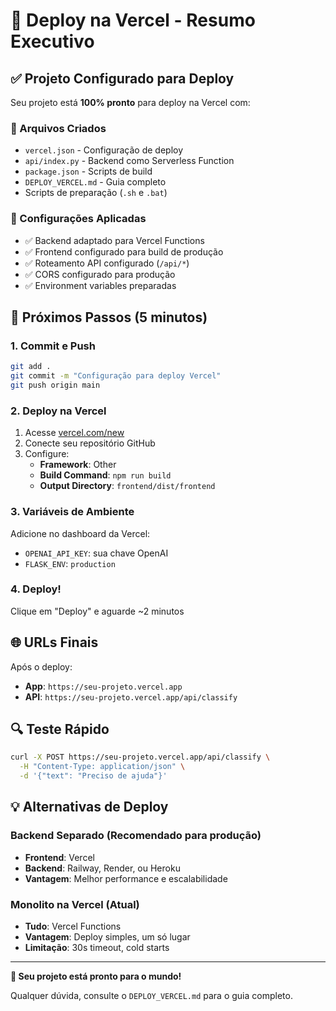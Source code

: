 # 🚀 Deploy na Vercel - Resumo Executivo

## ✅ Projeto Configurado para Deploy

Seu projeto está **100% pronto** para deploy na Vercel com:

### 📁 Arquivos Criados
- `vercel.json` - Configuração de deploy
- `api/index.py` - Backend como Serverless Function
- `package.json` - Scripts de build
- `DEPLOY_VERCEL.md` - Guia completo
- Scripts de preparação (`.sh` e `.bat`)

### 🔧 Configurações Aplicadas
- ✅ Backend adaptado para Vercel Functions
- ✅ Frontend configurado para build de produção
- ✅ Roteamento API configurado (`/api/*`)
- ✅ CORS configurado para produção
- ✅ Environment variables preparadas

## 🎯 Próximos Passos (5 minutos)

### 1. **Commit e Push**
```bash
git add .
git commit -m "Configuração para deploy Vercel"
git push origin main
```

### 2. **Deploy na Vercel**
1. Acesse [vercel.com/new](https://vercel.com/new)
2. Conecte seu repositório GitHub
3. Configure:
   - **Framework**: Other
   - **Build Command**: `npm run build`
   - **Output Directory**: `frontend/dist/frontend`

### 3. **Variáveis de Ambiente**
Adicione no dashboard da Vercel:
- `OPENAI_API_KEY`: sua chave OpenAI
- `FLASK_ENV`: `production`

### 4. **Deploy!**
Clique em "Deploy" e aguarde ~2 minutos

## 🌐 URLs Finais

Após o deploy:
- **App**: `https://seu-projeto.vercel.app`
- **API**: `https://seu-projeto.vercel.app/api/classify`

## 🔍 Teste Rápido

```bash
curl -X POST https://seu-projeto.vercel.app/api/classify \
  -H "Content-Type: application/json" \
  -d '{"text": "Preciso de ajuda"}'
```

## 💡 Alternativas de Deploy

### Backend Separado (Recomendado para produção)
- **Frontend**: Vercel
- **Backend**: Railway, Render, ou Heroku
- **Vantagem**: Melhor performance e escalabilidade

### Monolito na Vercel (Atual)
- **Tudo**: Vercel Functions
- **Vantagem**: Deploy simples, um só lugar
- **Limitação**: 30s timeout, cold starts

---

**🎉 Seu projeto está pronto para o mundo!**

Qualquer dúvida, consulte o `DEPLOY_VERCEL.md` para o guia completo.